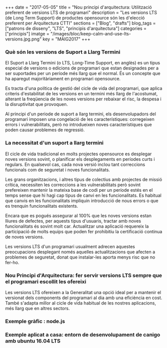 +++
date        = "2017-05-05"
title       = "Nou principi d'arquitectura: Utilització preferent de versions LTS de programari"
description = "Les versions LTS (de Long Term Support) de productes opensource són les d'elecció preferent per Arquitectura CTTI"
sections    = ["Blog", "drafts"]
blog_tags   = ["patrons de disseny", "LTS", "principis d'arquitectura"]
categories  = ["principis"]
imatge      = "/images/bloc/keep-calm-and-use-lts-versions.jpg.png"
key         = "MAIG2017"
+++

### Què són les versions de Suport a Llarg Termini 

El Suport a Llarg Termini (o LTS, Long-Time Support, en anglès) es un tipus especial de versions o edicions de programari que estan designades per a ser suportades per un període més llarg que el normal. És un concepte que ha aparegut majoritàriament en programari opensource.

Es tracta d'una política de gestió del cicle de vida del programari, que aplica criteris d'estabilitat de les versions en un termini més llarg de l'acostumat, alterant la freqüencia de les noves versions per rebaixar el risc, la despesa i la disruptivitat que provoquen.

Al principi d'un periode de suport a llarg termini, els desenvolupadors del programari imposen una congelació de les característiques: corregeixen errors i vulnerabilitats, però no introdueixen noves característiques que poden causar problemes de regressió.

### La necessitat d'un suport a llarg termini

El cicle de vida tradicional en molts projectes opensource es desplegar noves versions sovint, o planificar els desplegaments en períodes curts i regulars. En qualsevol cas, cada nova versió inclou tant correccions funcionals com de seguretat i noves funcionalitats.

Les grans organitzacions, i altres tipus de colectius amb projectes de missió crítica, necessiten les correccions a les vulnerabilitats però sovint prefereixen mantenir la mateixa base de codi per un període estés en el temps sense que hi hagi cap tipus de canvi en les funcionalitats. Es habitual que canvis en les funcionalitats impliquin introducció de nous errors o que es trenquin funcionalitats existents.

Encara que es pogués assegurar al 100% que les noves versions estan lliures de defectes, per aquests tipus d'usuaris, tractar amb noves funcionalitats és sovint molt car. Actualitzar una aplicació requereix la participació de molts equips que poden fer prohibitiu la certificació continua de noves versions.

Les versions LTS d'un programari usualment adrecen aquestes preocupacions desplegant només aquelles actualitzacions que afecten a problemes de seguretat, donat que instalar-les aporta menys risc que no fer-ho.

### Nou Principi d'Arquitectura: fer servir versions LTS sempre que el programari escollit les ofereixi

Les versions LTS ofereixen a la Generalitat una opció ideal per a mantenir el versionat dels components del programari al dia amb una eficiència en cost. També s'adapta millor al cicle de vida habitual de les nostres aplicacions, més llarg que en altres sectors.

### Exemple gràfic : node.js
### Exemple aplicat a casa: entorn de desenvolupament de canigo amb ubuntu 16.04 LTS
